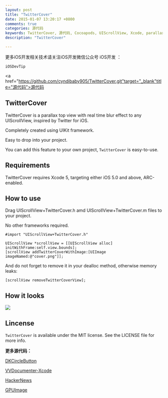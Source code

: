```yaml
---
layout: post
title: "TwitterCover"
date: 2015-01-07 13:20:17 +0800
comments: true
categories: 源代码
keywords: TwitterCover, 源代码, Cocoapods, UIScrollView, Xcode, parallax, 客户端, iOS, iOS开发, cocoapods, 个人博客, 刚刚在线
description: "TwitterCover"

---
```


更多iOS开发相关技术请关注iOS开发微信公众号 iOS开发 ：

	iOSDevTip

 <a href="https://github.com/cyndibaby905/TwitterCover.git"target="_blank"title="源代码">源代码</a> 
 
 ## TwitterCover ##

TwitterCover is a parallax top view with real time blur effect to any UIScrollView, inspired by Twitter for iOS.

Completely created using UIKit framework.

Easy to drop into your project.

You can add this feature to your own project, `TwitterCover` is easy-to-use. 


## Requirements ##

TwitterCover requires Xcode 5, targeting either iOS 5.0 and above, ARC-enabled.


## How to use ##
	
Drag UIScrollView+TwitterCover.h amd UIScrollView+TwitterCover.m files to your project. 

No other frameworks required.

    #import "UIScrollView+TwitterCover.h"

    UIScrollView *scrollView = [[UIScrollView alloc] initWithFrame:self.view.bounds];
    [scrollView addTwitterCoverWithImage:[UIImage imageNamed:@"cover.png"]];

And do not forget to remove it in your dealloc method, otherwise memory leaks:

    [scrollView removeTwitterCoverView];    

## How it looks ##

<img src="https://raw.github.com/cyndibaby905/TwitterCover/master/TwitterCover.gif" /></a>


## Lincense ##

`TwitterCover` is available under the MIT license. See the LICENSE file for more info.


**更多源代码：**


[DKCircleButton](http://www.superqq.com/blog/2015/01/07/dkcirclebutton/)

[VVDocumenter-Xcode](http://www.superqq.com/blog/2015/01/06/vvdocumenter-xcode/)

[HackerNews](http://www.superqq.com/blog/2015/01/07/hackernews/)

[GPUImage](http://www.superqq.com/blog/2015/01/06/gpuimage/)
